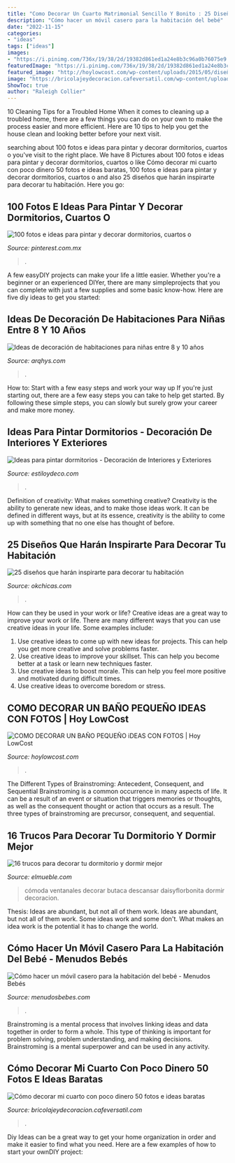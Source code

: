 ```yaml
---
title: "Como Decorar Un Cuarto Matrimonial Sencillo Y Bonito : 25 Diseños Que Harán Inspirarte Para Decorar Tu Habitación"
description: "Cómo hacer un móvil casero para la habitación del bebé"
date: "2022-11-15"
categories:
- "ideas"
tags: ["ideas"]
images:
- "https://i.pinimg.com/736x/19/38/2d/19382d861ed1a24e8b3c96a0b76075e9.jpg"
featuredImage: "https://i.pinimg.com/736x/19/38/2d/19382d861ed1a24e8b3c96a0b76075e9.jpg"
featured_image: "http://hoylowcost.com/wp-content/uploads/2015/05/diseño-unico-en-baño-pequeño.jpg"
image: "https://bricolajeydecoracion.cafeversatil.com/wp-content/uploads/2010/05/56.jpg"
ShowToc: true
author: "Raleigh Collier"
---
```



10 Cleaning Tips for a Troubled Home
When it comes to cleaning up a troubled home, there are a few things you can do on your own to make the process easier and more efficient. Here are 10 tips to help you get the house clean and looking better before your next visit.

	

		
searching about 100 fotos e ideas para pintar y decorar dormitorios, cuartos o you've visit to the right place. We have 8 Pictures about 100 fotos e ideas para pintar y decorar dormitorios, cuartos o like Cómo decorar mi cuarto con poco dinero 50 fotos e ideas baratas, 100 fotos e ideas para pintar y decorar dormitorios, cuartos o and also 25 diseños que harán inspirarte para decorar tu habitación. Here you go:
		
    
## 100 Fotos E Ideas Para Pintar Y Decorar Dormitorios, Cuartos O

<img loading=lazy src="https://i.pinimg.com/736x/19/38/2d/19382d861ed1a24e8b3c96a0b76075e9.jpg" onerror="this.onerror=null;this.src='https://tse3.mm.bing.net/th?id=OIP.pJ7gC3NkSy3iREtNiJSLXAHaLK&amp;pid=15.1';" alt="100 fotos e ideas para pintar y decorar dormitorios, cuartos o">

_Source: pinterest.com.mx_

>. 

	

A few easyDIY projects can make your life a little easier. Whether you're a beginner or an experienced DIYer, there are many simpleprojects that you can complete with just a few supplies and some basic know-how. Here are five diy ideas to get you started: 

    
## Ideas De Decoración De Habitaciones Para Niñas Entre 8 Y 10 Años

<img loading=lazy src="https://www.arqhys.com/wp-content/fotos/2013/08/Ideas-de-decoración-de-habitaciones-para-niñas-entre-8-y-10-años-4.jpg" onerror="this.onerror=null;this.src='https://tse1.mm.bing.net/th?id=OIP.jupp8vaG6ODzz9heWiWDIwHaFN&amp;pid=15.1';" alt="Ideas de decoración de habitaciones para niñas entre 8 y 10 años">

_Source: arqhys.com_

>. 

	

How to: Start with a few easy steps and work your way up
If you're just starting out, there are a few easy steps you can take to help get started. By following these simple steps, you can slowly but surely grow your career and make more money.

    
## Ideas Para Pintar Dormitorios - Decoración De Interiores Y Exteriores

<img loading=lazy src="http://www.estiloydeco.com/wp-content/uploads/2017/03/ideas-para-pintar-dormitorios-4.jpg" onerror="this.onerror=null;this.src='https://tse2.mm.bing.net/th?id=OIP.m_tOZOtBVCXCcZSlvRFr1wHaGL&amp;pid=15.1';" alt="Ideas para pintar dormitorios - Decoración de Interiores y Exteriores">

_Source: estiloydeco.com_

>. 

	

Definition of creativity: What makes something creative?
Creativity is the ability to generate new ideas, and to make those ideas work. It can be defined in different ways, but at its essence, creativity is the ability to come up with something that no one else has thought of before.

    
## 25 Diseños Que Harán Inspirarte Para Decorar Tu Habitación

<img loading=lazy src="https://www.okchicas.com/wp-content/uploads/2015/09/Ideas-decorar-dormitorio-13.jpg" onerror="this.onerror=null;this.src='https://tse1.mm.bing.net/th?id=OIP.j9Oa-b7THwHX-M2Avj21QwHaEs&amp;pid=15.1';" alt="25 diseños que harán inspirarte para decorar tu habitación">

_Source: okchicas.com_

>. 

	

How can they be used in your work or life?
Creative ideas are a great way to improve your work or life. There are many different ways that you can use creative ideas in your life. Some examples include: 
1. Use creative ideas to come up with new ideas for projects. This can help you get more creative and solve problems faster. 
2. Use creative ideas to improve your skillset. This can help you become better at a task or learn new techniques faster. 
3. Use creative ideas to boost morale. This can help you feel more positive and motivated during difficult times. 
4. Use creative ideas to overcome boredom or stress.

    
## COMO DECORAR UN BAÑO PEQUEÑO IDEAS CON FOTOS | Hoy LowCost

<img loading=lazy src="http://hoylowcost.com/wp-content/uploads/2015/05/diseño-unico-en-baño-pequeño.jpg" onerror="this.onerror=null;this.src='https://tse1.mm.bing.net/th?id=OIP.QuymyMOrZFvvlpkTnQIRtAHaFS&amp;pid=15.1';" alt="COMO DECORAR UN BAÑO PEQUEÑO iDEAS CON FOTOS | Hoy LowCost">

_Source: hoylowcost.com_

>. 

	

The Different Types of Brainstroming: Antecedent, Consequent, and Sequential
Brainstroming is a common occurrence in many aspects of life. It can be a result of an event or situation that triggers memories or thoughts, as well as the consequent thought or action that occurs as a result. The three types of brainstroming are precursor, consequent, and sequential.

    
## 16 Trucos Para Decorar Tu Dormitorio Y Dormir Mejor

<img loading=lazy src="https://www.elmueble.com/medio/2017/05/05/00378885_a946a9c7.jpg" onerror="this.onerror=null;this.src='https://tse2.mm.bing.net/th?id=OIP.6AKV4qtTL58m4K1OsEAv4AHaKe&amp;pid=15.1';" alt="16 trucos para decorar tu dormitorio y dormir mejor">

_Source: elmueble.com_

>cómoda ventanales decorar butaca descansar daisyflorbonita dormir decoracion. 

	

Thesis: Ideas are abundant, but not all of them work.
Ideas are abundant, but not all of them work. Some ideas work and some don't. What makes an idea work is the potential it has to change the world.

    
## Cómo Hacer Un Móvil Casero Para La Habitación Del Bebé - Menudos Bebés

<img loading=lazy src="https://menudosbebes.com/wp-content/uploads/2015/04/moviles-de-cuna-3.jpg" onerror="this.onerror=null;this.src='https://tse2.mm.bing.net/th?id=OIP.x7a_wo2xZ9bmq8efeSS-PgHaDo&amp;pid=15.1';" alt="Cómo hacer un móvil casero para la habitación del bebé - Menudos Bebés">

_Source: menudosbebes.com_

>. 

	

Brainstroming is a mental process that involves linking ideas and data together in order to form a whole. This type of thinking is important for problem solving, problem understanding, and making decisions. Brainstroming is a mental superpower and can be used in any activity.

    
## Cómo Decorar Mi Cuarto Con Poco Dinero 50 Fotos E Ideas Baratas

<img loading=lazy src="https://bricolajeydecoracion.cafeversatil.com/wp-content/uploads/2010/05/56.jpg" onerror="this.onerror=null;this.src='https://tse4.mm.bing.net/th?id=OIP.pC_cHMINhaB2ivODlTYuOAHaJ3&amp;pid=15.1';" alt="Cómo decorar mi cuarto con poco dinero 50 fotos e ideas baratas">

_Source: bricolajeydecoracion.cafeversatil.com_

>. 

	

Diy Ideas can be a great way to get your home organization in order and make it easier to find what you need. Here are a few examples of how to start your ownDIY project: 

